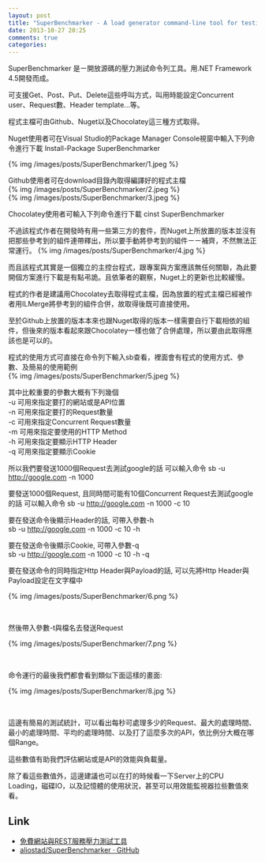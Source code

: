 ```yaml
---
layout: post
title: "SuperBenchmarker - A load generator command-line tool for testing websites and HTTP APIs"
date: 2013-10-27 20:25
comments: true
categories: 
---
```


SuperBenchmarker 是ㄧ開放源碼的壓力測試命令列工具。用.NET Framework 4.5開發而成。

<!--more-->

可支援Get、Post、Put、Delete這些呼叫方式，叫用時能設定Concurrent user、Request數、Header template...等。


程式主檔可由Github、Nuget以及Chocolatey這三種方式取得。

Nuget使用者可在Visual Studio的Package Manager Console視窗中輸入下列命令進行下載
    Install-Package SuperBenchmarker

{% img /images/posts/SuperBenchmarker/1.jpeg %}

Github使用者可在download目錄內取得編譯好的程式主檔  
{% img /images/posts/SuperBenchmarker/2.jpeg %}  
{% img /images/posts/SuperBenchmarker/3.jpeg %}  

Chocolatey使用者可輸入下列命令進行下載
    cinst SuperBenchmarker

不過該程式作者在開發時有用一些第三方的套件，而Nuget上所放置的版本並沒有把那些參考到的組件連帶釋出，所以要手動將參考到的組件ㄧㄧ補齊，不然無法正常運行。 
{% img /images/posts/SuperBenchmarker/4.jpg %}

而且該程式其實是一個獨立的主控台程式，跟專案與方案應該無任何關聯，為此要開個方案進行下載是有點弔詭。且依筆者的觀察，Nuget上的更新也比較緩慢。

程式的作者是建議用Chocolatey去取得程式主檔，因為放置的程式主檔已經被作者用ILMerge將參考到的組件合併，故取得後既可直接使用。 

至於Github上放置的版本本來也跟Nuget取得的版本一樣需要自行下載相依的組件，但後來的版本看起來跟Chocolatey一樣也做了合併處理，所以要由此取得應該也是可以的。

程式的使用方式可直接在命令列下輸入sb查看，裡面會有程式的使用方式、參數、及簡易的使用範例   
{% img /images/posts/SuperBenchmarker/5.jpeg %}

其中比較重要的參數大概有下列幾個   
    -u 可用來指定要打的網站或是API位置   
    -n 可用來指定要打的Request數量   
    -c 可用來指定Concurrent Request數量   
    -m 可用來指定要使用的HTTP Method    
    -h 可用來指定要顯示HTTP Header    
    -q 可用來指定要顯示Cookie    

所以我們要發送1000個Request去測試google的話 可以輸入命令
    sb -u http://google.com -n 1000

要發送1000個Request, 且同時間可能有10個Concurrent Request去測試google的話 可以輸入命令
    sb -u http://google.com -n 1000 -c 10

要在發送命令後顯示Header的話, 可帶入參數-h    
    sb -u http://google.com -n 1000 -c 10 -h

要在發送命令後顯示Cookie, 可帶入參數-q    
    sb -u http://google.com -n 1000 -c 10 -h -q

要在發送命令的同時指定Http Header與Payload的話, 可以先將Http Header與Payload設定在文字檔中    

{% img /images/posts/SuperBenchmarker/6.png %}

<br/>

然後帶入參數-t與檔名去發送Request  

{% img /images/posts/SuperBenchmarker/7.png %}

<br/>

命令運行的最後我們都會看到類似下面這樣的畫面:   

{% img /images/posts/SuperBenchmarker/8.jpg %}

<br/>

這邊有簡易的測試統計，可以看出每秒可處理多少的Request、最大的處理時間、最小的處理時間、平均的處理時間、以及打了這麼多次的API，依比例分大概在哪個Range。


這些數值有助我們評估網站或是API的效能與負載量。

除了看這些數值外，這邊建議也可以在打的時候看一下Server上的CPU Loading，磁碟IO，以及記憶體的使用狀況，甚至可以用效能監視器拉些數值來看。

 
Link
----
- [免費網站與REST服務壓力測試工具]( http://blog.kkbruce.net/2013/09/free-website-rest-service-stress-test-tool.html?m=1 ) 
- [aliostad/SuperBenchmarker · GitHub]( https://github.com/aliostad/SuperBenchmarker )
